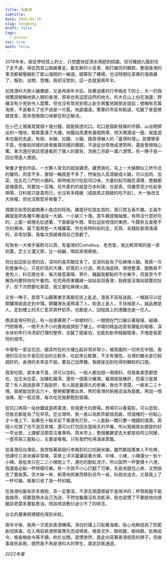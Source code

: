 ```yaml
---
title: 回香港
subtitle: 
date: 2024-04-19
slug: hongkong
draft: false
tags:
  - places
toc: true
math: false
---
```


2019年末，我從學校搭上的士，只想盡快從清水灣趕到桃園。但司機說九龍封住了走不通，得從西貢公路繞著走。載生鮮的小貨車、剛打蠟完的轎跑，整個香港的車流都被壓縮到了那山海間的一線道。總算到了機場，也沒時間吃翠華的海南雞了，報到、出關、登機。我卻沒想到，這一走就是兩年半。

初見港科大那火雞雕塑，又是再兩年半前。抬著過重的行李廂走下的士，大一的我很驚訝號稱地狹人稠的香港，原來也有這麼自然的地方。科大在山上也在海邊，野豬沒有少見到令人震驚，但也沒有常見到阻止新生興奮地跟朋友提起；號稱有百萬海景，不過看久了也不過是一片藍。地處偏遠，繁華的市區有點遠，吃膩了麥當勞跟食堂，周末想換換口味都在附近解決。

在小巴上搖搖晃晃個十幾分鐘，就能抵達坑口。坑口是個新發展的市鎮，山谷間擠出的一塊地，緊緊蓋滿了大樓。地鐵站周遭有幾個商場，用天橋連成一圈，就是週末吃飯的去處，有粥、米線、拉麵、火鍋、跟貴得嚇人的「臺灣料理」。其實哪家不貴，但看到同樣的排骨飯賣同樣的價錢，不過從台幣換成港幣時，還是會暗暗心驚。某次還在粥店旁邊看到了徵人的廣告，洗碗工月薪一萬六港幣。有一陣子我一回台灣逢人便說。

聚餐才會到市區，一大夥人常去的就是雞煲。雞煲兩吃，先上一大鍋類似三杯作法的雞肉，肉並不多，搶個一輪就差不多了，然後加入高湯變成火鍋，可以加肉、加菜、加五花八門的火鍋料。那時候流行吃起司口味，大量的起司融在湯裡，整鍋都是橘黃色。但要加一百塊。另外愛約的就是日本料理，也是貴，但雞煲至少吃起來熱鬧，日料就只是貴而已，也沒有多精緻（或說真正精緻的吃不起）。大一後改去大排檔，但也沒那麼多聚餐了。

偶爾去街旁到處開著小食店的旺角。雞蛋仔吃朋友買的，我只買五香牛雜。五香牛雜就是把各種牛雜滷成一大鍋，一小碗三十塊。買牛雜就像抽獎，有時沒什麼好吃的，上面一兩塊毛肚遮著，下面都是牛膀、草肚這些怪怪的東西，牛腸有五香壓不住的異味，最下面再墊一大塊蘿蔔。但也有時料給的足，百頁、金錢肚裝得滿滿的，非常划算。我每次買總覺得自己買虧了。

旺角有一大堆手搖飲可以買，有臺灣的Comebuy、老虎堂，我比較常喝的是一家奶蓋，芝士又濃又厚，比一般鹹，喝起來很療癒。

但比起這些台港的店，深圳的喜茶酷炫多了。去深圳是為了吃麻辣火鍋。我第一次到會展中心，只見好高的大樓，好寬的人行道。再去海底撈，環境整潔，服務員不會兇人，料花樣也多，每次甚麼黃喉、笋片、豬腦我都點的不亦樂乎，但我至今不解為何要特地吃午餐肉。吃完再搭東鐵線一站站坐回香港，我總是沒幾站就要拉肚子，但下次問要吃甚麼，我又要吃麻辣火鍋。

又有一陣子，我常下山聽著東京事變在街上亂走。港島不容易迷路，一條路可以從銅鑼灣直直走到中環。銅鑼灣永遠擠滿了人，街道上是人，手扶梯是人，誠品裡是人，走到樓上的天仁茗茶買杯奶茶，也都是人，回程路上的港鐵也是一坨人。

應該是灣仔附近，有一段連著開了一排建材行，一間間在門口展示著玻璃、磁磚、門把等等，一間不大不小的書局就擠到了樓上。中環的精品店旁有髒亂的暗巷，深水埗的布行冷清卻打理的整齊，去膩了朗豪坊，也能到新界騎腳踏車。不愧是張愛玲的城市。

中環有一家豆花店，跟其所在的大樓比起非常非常小，被周圍的一切夾在中間。香港的豆花似乎是石灰加的比較多，吃起來比較實，不太有彈性。台灣的糖水是已經調好的，香港的本來並不甜，要自己加蔗糖。我總是加到吃得到糖粒的口感。

我常吃粥，粥本身不貴，但可以加料。一般人都加個一兩樣料，但我看甚麼都想吃，加玉米白菜，加豬紅雞滑，還有一個黃沙豬潤。豬潤就是豬肝，但黃沙是甚麼？有人說過是得了脂肪肝，有人說是養得久的老豬，我也不清楚。一碗本二三十塊，我總能加到五六十，整碗都要撒出來，熬的香滑的粥被迫淪為龍套。再加一根油條、配一瓶豆漿，每次吃完我都飽到胃痛。

從坑口再搭一站地鐵就是將軍澳，有個更大的商場。商場可以看電影，可以逛街，但我去都是為了吃早茶。在台灣時，我一直以為飲茶都很高級，但酒樓的一份點心才十塊上下，如果在十點半前下單還有打折，一人能點一顆只要一塊錢的燒賣。兩個人吃撐了也不過百來塊，還可以打包回去當隔天的早餐。所以我跟朋友總是約好一早出發，上課都沒那麼注重準時。周末早上，整個餐廳望去大都是些阿公阿嬤，一壺茶兩三盤點心，主要是看報。只有我們吃得滿桌蒸籠。

從香港回台灣前，我常拖著兩個行李箱到坑口吃碗米線。雖然都說廣東人不吃辣，但譚仔三哥米線非常辣，菜單上洋洋灑灑寫著大辣、中辣、小辣，小辣還分一到十小辣，我從來只在二三小辣間上下，還吃的臉紅流汗。所以固然一杯要價十六港，我還是必點一杯檸檬可樂。有一次我不小心打翻了可樂，先是為錢包心疼，又想說完了要挨罵。但大姊一來，俐落地把東西移到另外一桌，叫我坐過去，又幫我上了一杯可樂。帳單只收了我一杯的錢。

在香港吃飯有許多規矩，茶一定要滾，不燙舌頭還懷疑不是現沖的；杯筷碗盤不能直接用，得要壺熱水自己洗過，不然怕餐廳沒有洗乾淨。我也習慣了不要臉地向燒臘店老闆多要點蔥油，唔該唔該敷衍過少不了的碎念。

台北的廣東粥裡總吃得到米粒。

兩年半後，我再一次見到香港機場。淨白的牆上只貼著海報，貼心地解說為了防範新冠病毒，在入境前抵港旅客應先完成填表，檢查文件，驗核酸，驗快篩，批檢疫令，檢查檢疫令等手續。終於出關。習慣使然，我走向寫著香港居民的牌子。但辦事員告訴我，既然我不再是港科大的學生，請走訪客通道。


<!--more-->

*2022年夏*